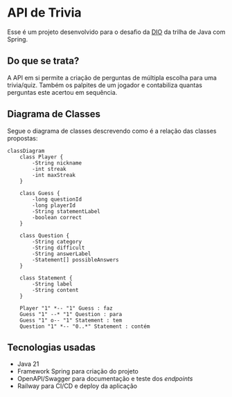 # API de Trivia

Esse é um projeto desenvolvido para o desafio da [DIO](https://web.dio.me/) da trilha de Java com Spring.

## Do que se trata?

A API em si permite a criação de perguntas de múltipla escolha para uma trivia/quiz. Também os palpites de um jogador e contabiliza quantas perguntas este acertou em sequência.

## Diagrama de Classes

Segue o diagrama de classes descrevendo como é a relação das classes propostas:
```mermaid
classDiagram
    class Player {
        -String nickname
        -int streak
        -int maxStreak
    }

    class Guess {
        -long questionId
        -long playerId
        -String statementLabel
        -boolean correct
    }

    class Question {
        -String category
        -String difficult
        -String answerLabel
        -Statement[] possibleAnswers
    }

    class Statement {
        -String label
        -String content
    }

    Player "1" *-- "1" Guess : faz
    Guess "1" --* "1" Question : para
    Guess "1" o-- "1" Statement : tem
    Question "1" *-- "0..*" Statement : contém
```

## Tecnologias usadas

- Java 21
- Framework Spring para criação do projeto
- OpenAPI/Swagger para documentação e teste dos *endpoints*
- Railway para CI/CD e deploy da aplicação

